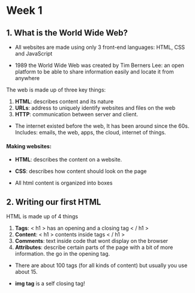 # Week 1

## 1. What is the World Wide Web?

- All websites are made using only 3 front-end languages: HTML, CSS and JavaScript

- 1989 the World Wide Web was created by Tim Berners Lee: an open platform to be able to share information easily and locate it from anywhere

The web is made up of three key things:

1. **HTML**: describes content and its nature
2. **URLs**: address to uniquely identify websites and files on the web
3. **HTTP**: communication between server and client. 

-  The internet existed before the web, It has been around since the 60s. Includes: emails, the web, apps, the cloud, internet of things. 


#### Making websites:

- **HTML**: describes the content on a website. 
- **CSS**: describes how content should look on the page

- All html content is organized into boxes

## 2. Writing our first HTML

HTML is made up of 4 things

1. **Tags**: < h1 > has an opening and a closing tag < / h1 >
2. **Content**: < h1 > contents inside tags < / h1 >
3. **Comments**: text inside code that wont display on the browser
4. **Attributes**: describe certain parts of the page with a bit of more information. the go in the opening tag.

- There are about 100 tags (for all kinds of content) but usually you use about 15.

- **img tag** is a self closing tag!


